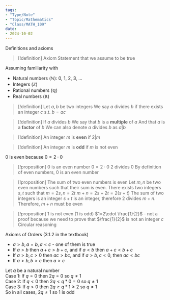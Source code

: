 ```yaml
---
tags:
- "Type/Note"
- "Topic/Mathematics"
- "Class/MATH_109"
date:
- 2024-10-02
---
```


Definitions and axioms

> [!definition] Axiom
> Statement that we assume to be true

Assuming familiarity with
- Natural numbers ($\mathbb{N}$): 0, 1, 2, 3, ...
- Integers ($\mathbb{Z}$)
- Rational numbers ($\mathbb{Q}$)
- Real numbers ($\mathbb{R}$)

> [!definition] Let $a, b$ be two integers
> We say $a$ divides $b$ if there exists an integer $c$ s.t. $b=ac$

> [!definition] If $a$ divides $b$
> We say that $b$ is a **multiple** of $a$
> And that $a$ is a **factor** of $b$
> We can also denote $a$ divides $b$ as $a \vert b$

> [!definition] An integer $m$ is **even** if $2\vert m$

> [!definition] An integer $m$ is **odd** if $m$ is not even

0 is even because $0=2\cdot0$

> [!proposition] 0 is an even number
> $0=2\cdot 0$
> 2 divides 0
> By definition of even numbers, 0 is an even number

> [!proposition] The sum of two even numbers is even
> Let $m, n$ be two even numbers such that their sum is even.
> There exists two integers $s, t$ such that $m=2s, n=2t$
> $m+n = 2s + 2t = 2(s+t)$
> The sum of two integers is an integer
> $s+t$ is an integer, therefore 2 divides $m+n$.
> Therefore, $m+n$ must be even

> [!proposition] 1 is not even (1 is odd)
> $1=2\cdot \frac{1}{2}$ - not a proof because we need to prove that $\frac{1}{2}$ is not an integer $c$
> Circular reasoning

Axioms of Orders (3.1.2 in the textbook)
- $a>b,a=b,a<c$ - one of them is true
- If $a>b$ then $a+c>b+c$, and if $a<b$ then $a+c<b+c$
- If $a>b,c>0$ then $ac>bc$, and if $a>b,c<0$, then $ac<bc$
- If $a>b,b>c$ then $a>c$

Let $q$ be a natural number  
Case 1: If $q=0$ then $2q=0$ so $q\neq 1$  
Case 2: If $q<0$ then $2q<q*0=0$ so $q \neq 1$  
Case 3: If $q>0$ then $2q\geq q*1 \geq 2$ so $q \neq 1$  
So in all cases, $2q\neq 1$ so 1 is odd
